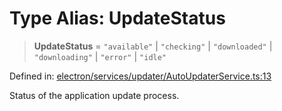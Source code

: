 # Type Alias: UpdateStatus

> **UpdateStatus** = `"available"` \| `"checking"` \| `"downloaded"` \| `"downloading"` \| `"error"` \| `"idle"`

Defined in: [electron/services/updater/AutoUpdaterService.ts:13](https://github.com/Nick2bad4u/Uptime-Watcher/blob/3cce0c3b352c8390536ca3c7399ece50a05faf18/electron/services/updater/AutoUpdaterService.ts#L13)

Status of the application update process.
